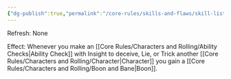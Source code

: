 ```yaml
---
{"dg-publish":true,"permalink":"/core-rules/skills-and-flaws/skill-list/insight/rank-3/liar-liar/"}
---
```


Refresh: None

Effect:
Whenever you make an [[Core Rules/Characters and Rolling/Ability Checks\|Ability Check]] with Insight to deceive, Lie, or Trick another [[Core Rules/Characters and Rolling/Character\|Character]] you gain a [[Core Rules/Characters and Rolling/Boon and Bane\|Boon]]. 